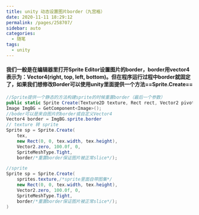 ```yaml
---
title: unity 动态设置图片border（九宫格）
date: 2020-11-11 18:29:12
permalink: /pages/258707/
sidebar: auto
categories:
  - 随笔
tags:
  - unity
---
```


####  我们一般是在编辑器里打开Sprite Editor设置图片的border，border用vector4表示为：Vector4(right, top, left, bottom)。但在程序运行过程中border就固定了，如果我们想修改Border可以使用unity里面提供一个方法==Sprite.Create==

```csharp
//Sprite提供一个静态的方法构建sprite的时候重置border（最后一个参数）
public static Sprite Create(Texture2D texture, Rect rect, Vector2 pivot, [DefaultValue("100.0f")] float pixelsPerUnit, [DefaultValue("0")] uint extrude, [DefaultValue("SpriteMeshType.Tight")] SpriteMeshType meshType, [DefaultValue("Vector4.zero")] Vector4 border);
Image ImgBG = GetComponent<Image>();
//boder可以是来自图片的border或自定义Vector4
Vector4 border = ImgBG.sprite.border
// texture 转 sprite
Sprite sp = Sprite.Create(
    tex, 
    new Rect(0, 0, tex.width, tex.height), 
    Vector2.zero, 100.0f, 0,
    SpriteMeshType.Tight,
    border/*重置border保证图片被正常slice*/);

//sprite
Sprite sp = Sprite.Create(
	sprites.texture,/*sprite里面自带图集*/
    new Rect(0, 0, tex.width, tex.height), 
    Vector2.zero, 100.0f, 0,
    SpriteMeshType.Tight,
    border/*重置border保证图片被正常slice*/);
)


```




